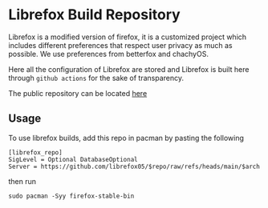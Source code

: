 # Librefox Build Repository
Librefox is a modified version of firefox, it is a customized project which includes different preferences that respect user privacy as much as possible. We use preferences from betterfox and chachyOS.

Here all the configuration of Librefox are stored and Librefox is built here through `github actions` for the sake of transparency.

The public repository can be located [here](https://github.com/librefox05/librefox_repo)

## Usage
To use librefox builds, add this repo in pacman by pasting the following

```
[librefox_repo]
SigLevel = Optional DatabaseOptional
Server = https://github.com/librefox05/$repo/raw/refs/heads/main/$arch
```

then run
```
sudo pacman -Syy firefox-stable-bin
```

